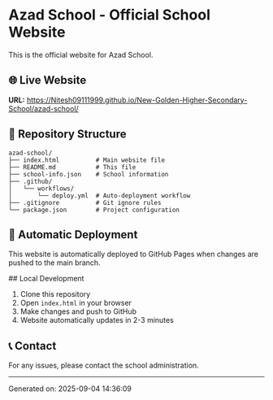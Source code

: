 # Azad School - Official School Website

This is the official website for Azad School.

## 🌐 Live Website
**URL:** https://Nitesh09111999.github.io/New-Golden-Higher-Secondary-School/azad-school/

## 📁 Repository Structure
```
azad-school/
├── index.html          # Main website file
├── README.md           # This file
├── school-info.json    # School information
├── .github/
│   └── workflows/
│       └── deploy.yml  # Auto-deployment workflow
├── .gitignore          # Git ignore rules
└── package.json        # Project configuration
```

## 🚀 Automatic Deployment
This website is automatically deployed to GitHub Pages when changes are pushed to the main branch.

##️ Local Development
1. Clone this repository
2. Open `index.html` in your browser
3. Make changes and push to GitHub
4. Website automatically updates in 2-3 minutes

## 📞 Contact
For any issues, please contact the school administration.

---
Generated on: 2025-09-04 14:36:09

